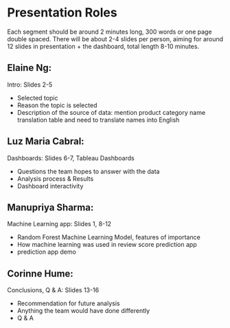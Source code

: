 # Presentation Roles 


Each segment should be around 2 minutes long, 300 words or one page double spaced.  There will be about 2-4 slides per person, aiming for around 12 slides in presentation + the dashboard, total length 8-10 minutes.

## Elaine Ng:


Intro:  Slides 2-5


*   Selected topic
*   Reason the topic is selected
*   Description of the source of data: mention product category name translation table and need to translate names into English


## Luz Maria Cabral:


Dashboards: Slides 6-7, Tableau Dashboards


*   Questions the team hopes to answer with the data
*   Analysis process & Results
*   Dashboard interactivity


## Manupriya Sharma:


Machine Learning app: Slides 1, 8-12

*   Random Forest Machine Learning Model, features of importance
*   How machine learning was used in review score prediction app
*   prediction app demo


## Corinne Hume:


Conclusions, Q & A: Slides 13-16

*   Recommendation for future analysis
*   Anything the team would have done differently
*   Q & A
